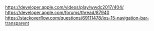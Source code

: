 


https://developer.apple.com/videos/play/wwdc2017/404/
https://developer.apple.com/forums/thread/87940
https://stackoverflow.com/questions/69111478/ios-15-navigation-bar-transparent